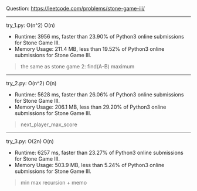Question: https://leetcode.com/problems/stone-game-iii/

---

try_1.py: O(n^2) O(n)
* Runtime: 3956 ms, faster than 23.90% of Python3 online submissions for Stone Game III.
* Memory Usage: 211.4 MB, less than 19.52% of Python3 online submissions for Stone Game III.

> the same as stone game 2: find(A-B) maximum

---

try_2.py: O(n^2) O(n)

* Runtime: 5628 ms, faster than 26.06% of Python3 online submissions for Stone Game III.
* Memory Usage: 206.1 MB, less than 29.20% of Python3 online submissions for Stone Game III.

> next_player_max_score

---

try_3.py: O(2n) O(n)

* Runtime: 6257 ms, faster than 23.27% of Python3 online submissions for Stone Game III.
* Memory Usage: 503.9 MB, less than 5.24% of Python3 online submissions for Stone Game III.

> min max recursion + memo
